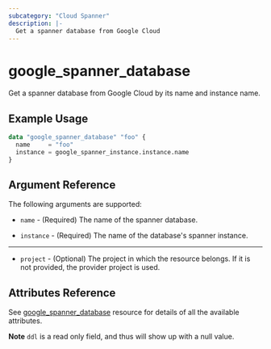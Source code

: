 ```yaml
---
subcategory: "Cloud Spanner"
description: |-
  Get a spanner database from Google Cloud
---
```


# google_spanner_database

Get a spanner database from Google Cloud by its name and instance name.

## Example Usage

```tf
data "google_spanner_database" "foo" {
  name     = "foo"
  instance = google_spanner_instance.instance.name
}
```

## Argument Reference

The following arguments are supported:

* `name` - (Required) The name of the spanner database.

* `instance` - (Required) The name of the database's spanner instance.

- - -

* `project` - (Optional) The project in which the resource belongs. If it
    is not provided, the provider project is used.

## Attributes Reference
See [google_spanner_database](https://registry.terraform.io/providers/hashicorp/google/latest/docs/resources/spanner_database) resource for details of all the available attributes.

**Note** `ddl` is a read only field, and thus will show up with a null value.
